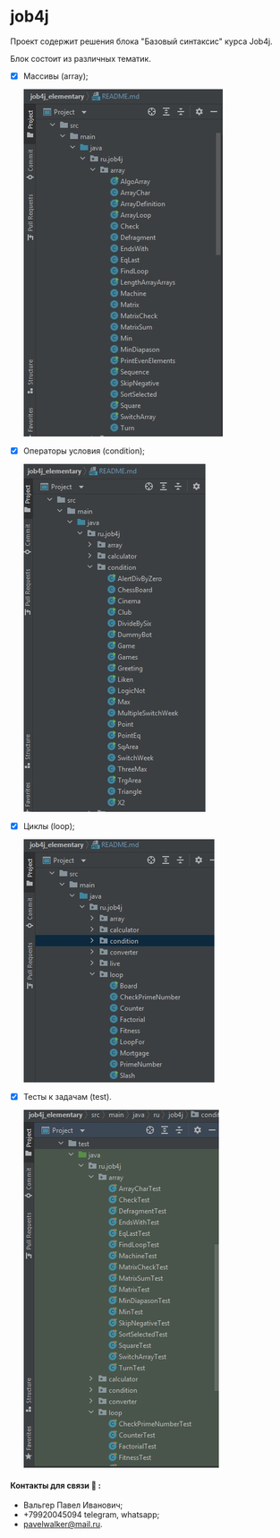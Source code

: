 # job4j
Проект содержит решения блока "Базовый синтаксис" курса Job4j.

Блок состоит из различных тематик.
- [x] Массивы (array);

   ![](https://github.com/PavelValger/job4j_elementary/blob/master/images/arrays.jpg)
- [x] Операторы условия (condition);

   ![](https://github.com/PavelValger/job4j_elementary/blob/master/images/conditions.jpg)
- [x] Циклы (loop);

   ![](https://github.com/PavelValger/job4j_elementary/blob/master/images/cycles.jpg)
- [x] Тесты к задачам (test).

  ![](https://github.com/PavelValger/job4j_elementary/blob/master/images/test.jpg)
#### Контакты для связи :calling: :
 * Вальгер Павел Иванович;
 * +79920045094 telegram, whatsapp;
 * pavelwalker@mail.ru.